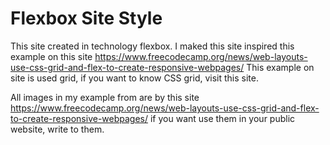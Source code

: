 # Flexbox Site Style

This site created in technology flexbox. I maked this site inspired this  example on this site https://www.freecodecamp.org/news/web-layouts-use-css-grid-and-flex-to-create-responsive-webpages/
This example on site is used grid, if you want to know CSS grid, visit this site. 

All images in my example from are by this site https://www.freecodecamp.org/news/web-layouts-use-css-grid-and-flex-to-create-responsive-webpages/ if you want use them in your public website, write to them.
